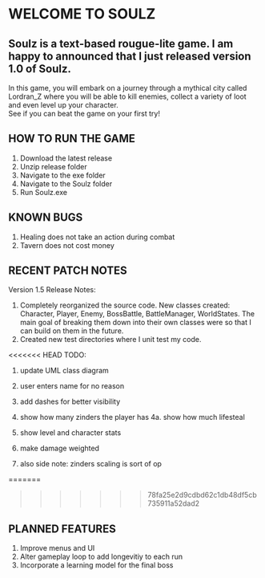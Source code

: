 # WELCOME TO SOULZ

## Soulz is a text-based rougue-lite game. I am happy to announced that I just released version 1.0 of Soulz.
In this game, you will embark on a journey through a mythical city called Lordran_Z where you will be able to kill enemies, collect a variety of loot and even level up your character.\
See if you can beat the game on your first try!

## HOW TO RUN THE GAME
1. Download the latest release
2. Unzip release folder
3. Navigate to the exe folder
4. Navigate to the Soulz folder
5. Run Soulz.exe

## KNOWN BUGS
1. Healing does not take an action during combat
2. Tavern does not cost money

## RECENT PATCH NOTES

Version 1.5 Release Notes:

1. Completely reorganized the source code. New classes created: Character, Player, Enemy, BossBattle, BattleManager, WorldStates. 
    The main goal of breaking them down into their own classes were so that I can build on them in the future. 
2. Created new test directories where I unit test my code. 





<<<<<<< HEAD
TODO:

1. update UML class diagram
2. user enters name for no reason
3. add dashes for better visibility
4. show how many zinders the player has
    4a. show how much lifesteal

5. show level and character stats
6. make damage weighted
7. also side note: zinders scaling is sort of op

=======
>>>>>>> 78fa25e2d9cdbd62c1db48df5cb735911a52dad2

## PLANNED FEATURES
1. Improve menus and UI
2. Alter gameplay loop to add longevitiy to each run
3. Incorporate a learning model for the final boss
